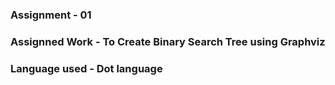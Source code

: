 ### Assignment - 01
### Assignned Work - To Create Binary Search Tree using Graphviz
### Language used - Dot language
